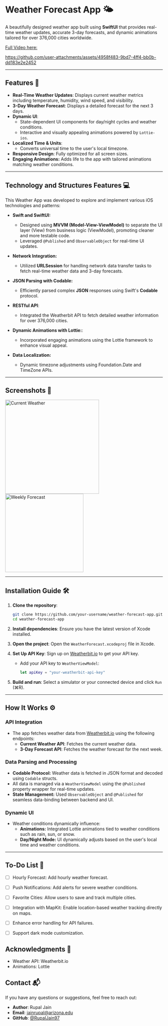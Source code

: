 # Weather Forecast App 🌤️

A beautifully designed weather app built using **SwiftUI** that provides real-time weather updates, accurate 3-day forecasts, and dynamic animations tailored for over 376,000 cities worldwide.



[Full Video here:](https://rupaljain97.github.io/assets/documents/projects/software_dev/Weather%20Forecast.mp4)

https://github.com/user-attachments/assets/4958f483-9bd7-4ff4-bb0b-dd183e2e2452

---


## Features 🚀

- **Real-Time Weather Updates**: Displays current weather metrics including temperature, humidity, wind speed, and visibility.
- **3-Day Weather Forecast**: Displays a detailed forecast for the next 3 days.
- **Dynamic UI**: 
  - State-dependent UI components for day/night cycles and weather conditions.
  - Interactive and visually appealing animations powered by `Lottie-ios`.
- **Localized Time & Units**: 
  - Converts universal time to the user's local timezone.
  <!-- - Supports unit conversion for wind speed, precipitation, and distance. -->
- **Responsive Design**: Fully optimized for all screen sizes.
- **Engaging Animations:** Adds life to the app with tailored animations matching weather conditions.

<!-- - **Error Handling & Resilience:**
  * Displays user-friendly messages for invalid city names or API issues.
  * Handles network errors gracefully. -->

---

## Technology and Structures Features  💻

This Weather App was developed to explore and implement various iOS technologies and patterns:

- **Swift and SwiftUI:**
  * Designed using **MVVM (Model-View-ViewModel)** to separate the UI layer (View) from business logic (ViewModel), promoting cleaner and more testable code.
  * Leveraged `@Published` and `ObservableObject` for real-time UI updates.

- **Network Integration:**
  * Utilized **URLSession** for handling network data transfer tasks to fetch real-time weather data and 3-day forecasts.

- **JSON Parsing with Codable:**
  * Efficiently parsed complex **JSON** responses using Swift's **Codable** protocol.

- **RESTful API**: 
  * Integrated the Weatherbit API to fetch detailed weather information for over 376,000 cities.

<!-- - **Auto Layout**: Utilized SwiftUI's layout tools for responsive and adaptive design. -->
- **Dynamic Animations with Lottie:**:    
  * Incorporated engaging animations using the Lottie framework to enhance visual appeal.

- **Data Localization:**
  * Dynamic timezone adjustments using Foundation.Date and TimeZone APIs.


---

## Screenshots 📸

<!-- | **Current Weather** | **Weekly Forecast** | **Detailed Metrics** | -->
<!-- |----------------------|---------------------|-----------------------| -->
<!-- | ![Current Weather](WeatherForecast/Animations/Simulator-iPhone16Pro_simulator.png) | ![Weekly Forecast](lWeatherForecast/Animations/Simulator-iPhone16Pro_night.png) | ![Detailed Metrics](WeatherForecast/Animations/Simulator-iPhone16Pro_day.png) | -->

<!-- ![Current Weather](WeatherForecast/Animations/Simulator-iPhone16Pro_simulator.png)  -->

<!-- ![Weekly Forecast](lWeatherForecast/Animations/Simulator-iPhone16Pro_night.png) -->

<p style="dislay: flex; gap: 20px;">
  <img src="WeatherForecast/Animations/Simulator-iPhone16Pro_simulator.png" alt="Current Weather" width="300">
  <img src="WeatherForecast/Animations/Simulator-iPhone16Pro_night.png" alt="Weekly Forecast" width="250">
</p>

<!-- ![Detailed Metrics](WeatherForecast/Animations/Simulator-iPhone16Pro_day.png) -->


---

## Installation Guide 🛠️

1. **Clone the repository**:
    ```bash
    git clone https://github.com/your-username/weather-forecast-app.git
    cd weather-forecast-app
    ```
2. **Install dependencies**:
    Ensure you have the latest version of Xcode installed.
3. **Open the project**:
    Open the `WeatherForecast.xcodeproj` file in Xcode.

4. **Set Up API Key**:
    Sign up on [Weatherbit.io](https://www.weatherbit.io/) to get your API key.
   - Add your API key to `WeatherViewModel`:
     ```swift
     let apiKey = "your-weatherbit-api-key"
     ```
4. **Build and run**:
    Select a simulator or your connected device and click `Run` (⌘R).

---

## How It Works ⚙️

### API Integration
- The app fetches weather data from [Weatherbit.io](https://www.weatherbit.io/) using the following endpoints:
  - **Current Weather API**: Fetches the current weather data.
  - **3-Day Forecast API**: Fetches the weather forecast for the next week.

### Data Parsing and Processing
- **Codable Protocol:** Weather data is fetched in JSON format and decoded using `Codable` structs.
- All data is managed via a `WeatherViewModel` using the `@Published` property wrapper for real-time updates.
- **State Management:** Used `ObservableObject` and `@Published` for seamless data-binding between backend and UI.

### Dynamic UI
- Weather conditions dynamically influence:
  - **Animations:** Integrated Lottie animations tied to weather conditions such as rain, sun, or snow.
  - **Day/Night Mode:** UI dynamically adjusts based on the user's local time and weather conditions.
 

---

## To-Do List 📝

- [ ] Hourly Forecast: Add hourly weather forecast.
- [ ] Push Notifications: Add alerts for severe weather conditions.
- [ ] Favorite Cities: Allow users to save and track multiple cities.
- [ ] Integration with MapKit: Enable location-based weather tracking directly on maps.
- [ ] Enhance error handling for API failures.
- [ ] Support dark mode customization.


## Acknowledgments 🤝

* Weather API: Weatherbit.io
* Animations: Lottie


## Contact 📬

If you have any questions or suggestions, feel free to reach out:

- **Author**: Rupal Jain
- **Email**: jainrupal@arizona.edu
- **GitHub**: [@RupalJain97](https://github.com/RupalJain97)
